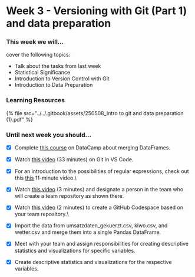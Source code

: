 # Week 3 - Versioning with Git (Part 1) and data preparation

### This week we will...

cover the following topics:

* Talk about the tasks from last week
* Statistical Significance
* Introduction to Version Control with Git
* Introduction to Data Preparation

### Learning Resources

{% file src="../../.gitbook/assets/250508_Intro to git and data preparation (1).pdf" %}

### Until next week you should...

* [x] Complete [this course](https://campus.datacamp.com/courses/joining-data-with-pandas/) on DataCamp about merging DataFrames.
* [x] Watch [this video](https://www.youtube.com/watch?v=7fIP5aM6hyc) (33 minutes) on Git in VS Code.
* [x] For an introduction to the possibilities of regular expressions, check out this  [this](https://youtu.be/DRR9fOXkfRE) 11-minute video.\

* [x] Watch [this video](https://vimeo.com/944374865?share=copy) (3 minutes) and designate a person in the team who will create a team repository as shown there.
* [x] Watch [this video](https://vimeo.com/944377598?share=copy) (2 minutes) to create a GitHub Codespace based on your team repository.\

* [x] Import the data from umsatzdaten\_gekuerzt.csv, kiwo.csv, and wetter.csv and merge them into a single Pandas DataFrame.
* [x] Meet with your team and assign responsibilities for creating descriptive statistics and visualizations for specific variables.
* [x] Create descriptive statistics and visualizations for the respective variables.
